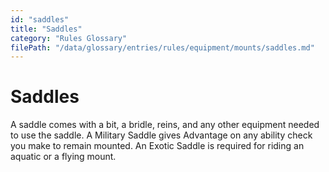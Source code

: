 ```yaml
---
id: "saddles"
title: "Saddles"
category: "Rules Glossary"
filePath: "/data/glossary/entries/rules/equipment/mounts/saddles.md"
---
```

# Saddles
A saddle comes with a bit, a bridle, reins, and any other equipment needed to use the saddle. A Military Saddle gives Advantage on any ability check you make to remain mounted. An Exotic Saddle is required for riding an aquatic or a flying mount.
